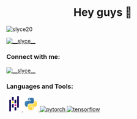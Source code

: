 <h1 align="center">Hey guys 👋</h1>


<p align="left"> <img src="https://komarev.com/ghpvc/?username=slyce20&label=Profile%20views&color=0e75b6&style=flat" alt="slyce20" /> </p>


<p align="left"> <a href="https://twitter.com/__slyce__" target="blank"><img src="https://img.shields.io/twitter/follow/__slyce__?logo=twitter&style=for-the-badge" alt="__slyce__" /></a> </p>

<h3 align="left">Connect with me:</h3>
<p align="left">
<a href="https://twitter.com/__slyce__" target="blank"><img align="center" src="https://raw.githubusercontent.com/rahuldkjain/github-profile-readme-generator/master/src/images/icons/Social/twitter.svg" alt="__slyce__" height="30" width="40" /></a>
</p>

<h3 align="left">Languages and Tools:</h3>
<p align="left"> <a href="https://pandas.pydata.org/" target="_blank" rel="noreferrer"> <img src="https://raw.githubusercontent.com/devicons/devicon/2ae2a900d2f041da66e950e4d48052658d850630/icons/pandas/pandas-original.svg" alt="pandas" width="40" height="40"/> </a> <a href="https://www.python.org" target="_blank" rel="noreferrer"> <img src="https://raw.githubusercontent.com/devicons/devicon/master/icons/python/python-original.svg" alt="python" width="40" height="40"/> </a> <a href="https://pytorch.org/" target="_blank" rel="noreferrer"> <img src="https://www.vectorlogo.zone/logos/pytorch/pytorch-icon.svg" alt="pytorch" width="40" height="40"/> </a> <a href="https://www.tensorflow.org" target="_blank" rel="noreferrer"> <img src="https://www.vectorlogo.zone/logos/tensorflow/tensorflow-icon.svg" alt="tensorflow" width="40" height="40"/> </a> </p>

